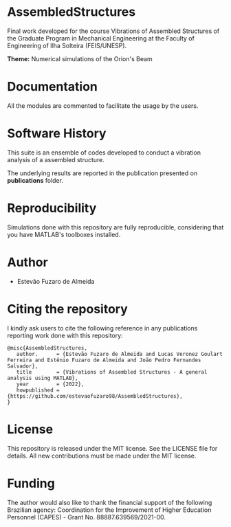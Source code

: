 # AssembledStructures

Final work developed for the course Vibrations of Assembled Structures of the Graduate Program in Mechanical Engineering at the Faculty of Engineering of Ilha Solteira (FEIS/UNESP).

**Theme:** Numerical simulations of the Orion's Beam

# Documentation
All the modules are commented to facilitate the usage by the users.

# Software History
This suite is an ensemble of codes developed to conduct a vibration analysis of a assembled structure.

The underlying results are reported in the publication presented on **publications** folder.

# Reproducibility
Simulations done with this repository are fully reproducible, considering that you have MATLAB's toolboxes installed.

# Author
- Estevão Fuzaro de Almeida

# Citing the repository
I kindly ask users to cite the following reference in any publications reporting work done with this repository:

```
@misc{AssembledStructures,
   author.      = {Estevão Fuzaro de Almeida and Lucas Veronez Goulart Ferreira and Estênio Fuzaro de Almeida and João Pedro Fernandes Salvador},
   title        = {Vibrations of Assembled Structures - A general analysis using MATLAB},
   year         = {2022},
   howpublished = {https://github.com/estevaofuzaro98/AssembledStructures},
}
```

# License
This repository is released under the MIT license. See the LICENSE file for details. All new contributions must be made under the MIT license.

# Funding
The author would also like to thank the financial support of the following Brazilian agency: Coordination for the Improvement of Higher Education Personnel (CAPES) - Grant No. 88887.639569/2021-00.      
